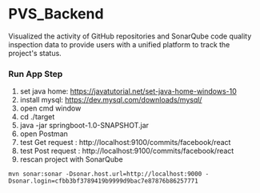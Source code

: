 # PVS_Backend

Visualized the activity of GitHub repositories and SonarQube code quality inspection data to provide users with a unified platform to track the project's status.

### Run App Step
1. set java home:  https://javatutorial.net/set-java-home-windows-10
2. install mysql: https://dev.mysql.com/downloads/mysql/
3. open cmd window
4. cd ./target
5. java -jar springboot-1.0-SNAPSHOT.jar
6. open Postman
7. test Get request : http://localhost:9100/commits/facebook/react
8. test Post request : http://localhost:9100/commits/facebook/react
9. rescan project with SonarQube 
```shell
mvn sonar:sonar -Dsonar.host.url=http://localhost:9000 -Dsonar.login=cfbb3bf3789419b9999d9bac7e87876b86257771
```

